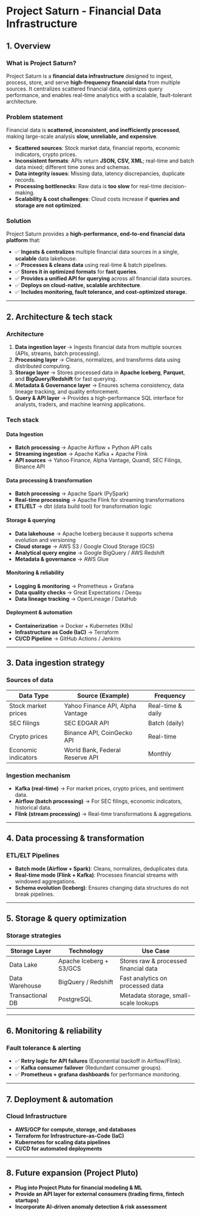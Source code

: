 # Project Saturn - Financial Data Infrastructure

## 1. Overview
### **What is Project Saturn?**
Project Saturn is a **financial data infrastructure** designed to ingest, process, store, and serve **high-frequency financial data** from multiple sources. It centralizes scattered financial data, optimizes query performance, and enables real-time analytics with a scalable, fault-tolerant architecture.

### **Problem statement**
Financial data is **scattered, inconsistent, and inefficiently processed**, making large-scale analysis **slow, unreliable, and expensive**. 
- **Scattered sources**: Stock market data, financial reports, economic indicators, crypto prices.  
- **Inconsistent formats**: APIs return **JSON, CSV, XML**; real-time and batch data mixed; different time zones and schemas.
- **Data integrity issues**: Missing data, latency discrepancies, duplicate records.
- **Processing bottlenecks**: Raw data is **too slow** for real-time decision-making.
- **Scalability & cost challenges**: Cloud costs increase if **queries and storage are not optimized**.

### **Solution**
Project Saturn provides a **high-performance, end-to-end financial data platform** that:
- ✅ **Ingests & centralizes** multiple financial data sources in a single, **scalable** data lakehouse.  
- ✅ **Processes & cleans data** using real-time & batch pipelines.  
- ✅ **Stores it in optimized formats** for **fast queries**.  
- ✅ **Provides a unified API for querying** across all financial data sources.  
- ✅ **Deploys on cloud-native, scalable architecture**.  
- ✅ **Includes monitoring, fault tolerance, and cost-optimized storage.**  

---

## 2. Architecture & tech stack
### **Architecture**
1. **Data ingestion layer** → Ingests financial data from multiple sources (APIs, streams, batch processing). 
2. **Processing layer** → Cleans, normalizes, and transforms data using distributed computing. 
3. **Storage layer** → Stores processed data in **Apache Iceberg**, **Parquet**, and **BigQuery/Redshift** for fast querying. 
4. **Metadata & Governance layer** → Ensures schema consistency, data lineage tracking, and quality enforcement. 
5. **Query & API layer** → Provides a high-performance SQL interface for analysts, traders, and machine learning applications.  

### **Tech stack**
#### **Data Ingestion**
- **Batch processing** → Apache Airflow + Python API calls
- **Streaming ingestion** → Apache Kafka + Apache Flink 
- **API sources** → Yahoo Finance, Alpha Vantage, Quandl, SEC Filings, Binance API

#### **Data processing & transformation**
- **Batch processing** → Apache Spark (PySpark)
- **Real-time processing** → Apache Flink for streaming transformations
- **ETL/ELT** → dbt (data build tool) for transformation logic

#### **Storage & querying**
- **Data lakehouse** → Apache Iceberg because it supports schema evolution and versioning
- **Cloud storage** → AWS S3 / Google Cloud Storage (GCS)
- **Analytical query engine** → Google BigQuery / AWS Redshift
- **Metadata & governance** → AWS Glue

#### **Monitoring & reliability**
- **Logging & monitoring** → Prometheus + Grafana
- **Data quality checks** → Great Expectations / Deequ
- **Data lineage tracking** → OpenLineage / DataHub

#### **Deployment & automation**
- **Containerization** → Docker + Kubernetes (K8s)
- **Infrastructure as Code (IaC)** → Terraform
- **CI/CD Pipeline** → GitHub Actions / Jenkins

---

## 3. Data ingestion strategy
### **Sources of data**
| Data Type            | Source (Example)               | Frequency  |
|----------------------|--------------------------------|------------|
| Stock market prices | Yahoo Finance API, Alpha Vantage | Real-time & daily |
| SEC filings         | SEC EDGAR API                  | Batch (daily) |
| Crypto prices       | Binance API, CoinGecko API    | Real-time |
| Economic indicators | World Bank, Federal Reserve API | Monthly |

### **Ingestion mechanism**
- **Kafka (real-time)** → For market prices, crypto prices, and sentiment data.
- **Airflow (batch processing)** → For SEC filings, economic indicators, historical data.
- **Flink (stream processing)** → Real-time transformations & aggregations.

---

## 4. Data processing & transformation
### **ETL/ELT Pipelines**
- **Batch mode (Airflow + Spark)**: Cleans, normalizes, deduplicates data.
- **Real-time mode (Flink + Kafka)**: Processes financial streams with windowed aggregations.
- **Schema evolution (Iceberg)**: Ensures changing data structures do not break pipelines.

---

## 5. Storage & query optimization
### **Storage strategies**
| Storage Layer       | Technology    | Use Case |
|---------------------|--------------|----------|
| Data Lake          | Apache Iceberg + S3/GCS | Stores raw & processed financial data |
| Data Warehouse     | BigQuery / Redshift | Fast analytics on processed data |
| Transactional DB   | PostgreSQL    | Metadata storage, small-scale lookups |

---

## 6. Monitoring & reliability
### **Fault tolerance & alerting**
- ✅ **Retry logic for API failures** (Exponential backoff in Airflow/Flink).  
- ✅ **Kafka consumer failover** (Redundant consumer groups).  
- ✅ **Prometheus + grafana dashboards** for performance monitoring.  

---

## 7. Deployment & automation
### **Cloud Infrastructure**
- **AWS/GCP for compute, storage, and databases**
- **Terraform for Infrastructure-as-Code (IaC)**
- **Kubernetes for scaling data pipelines**
- **CI/CD for automated deployments**

---

## 8. Future expansion (Project Pluto)
- **Plug into Project Pluto for financial modeling & ML**
- **Provide an API layer for external consumers (trading firms, fintech startups)**
- **Incorporate AI-driven anomaly detection & risk assessment**
